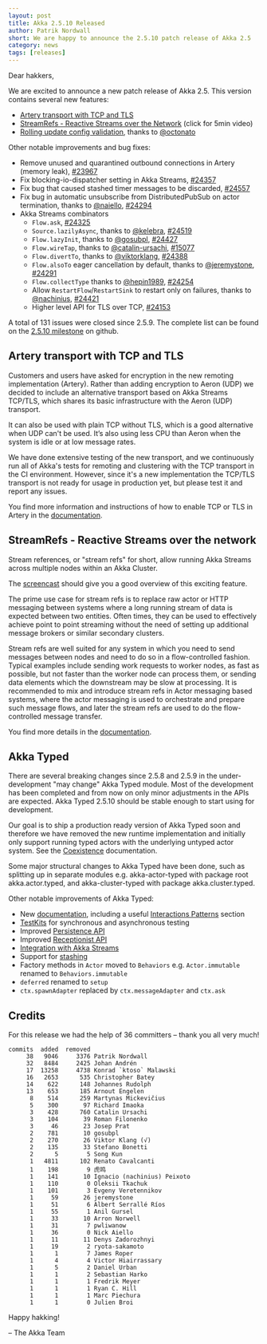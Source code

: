 ```yaml
---
layout: post
title: Akka 2.5.10 Released
author: Patrik Nordwall
short: We are happy to announce the 2.5.10 patch release of Akka 2.5
category: news
tags: [releases]
---
```


Dear hakkers,

We are excited to announce a new patch release of Akka 2.5. This version contains several new features:

* [Artery transport with TCP and TLS](https://doc.akka.io/docs/akka/current/remoting-artery.html)
* [StreamRefs - Reactive Streams over the Network](https://www.youtube.com/watch?v=WaAPNSyyAWc) (click for 5min video)
* [Rolling update config validation](https://doc.akka.io/docs/akka/current/cluster-usage.html#configuration-compatibility-check), thanks to [@octonato](https://github.com/octonato)

Other notable improvements and bug fixes:

* Remove unused and quarantined outbound connections in Artery (memory leak), [#23967](https://github.com/akka/akka/issues/23967)
* Fix blocking-io-dispatcher setting in Akka Streams, [#24357](https://github.com/akka/akka/issues/24357)
* Fix bug that caused stashed timer messages to be discarded, [#24557](https://github.com/akka/akka/issues/24557)
* Fix bug in automatic unsubscribe from DistributedPubSub on actor termination, thanks to [@naiello](https://github.com/naiello), [#24294](https://github.com/akka/akka/issues/24294)
* Akka Streams combinators
    * `Flow.ask`, [#24325](https://github.com/akka/akka/pull/24325)
    * `Source.lazilyAsync`, thanks to [@kelebra](https://github.com/kelebra), [#24519](https://github.com/akka/akka/issues/24519)
    * `Flow.lazyInit`, thanks to [@gosubpl](https://github.com/gosubpl), [#24427](https://github.com/akka/akka/issues/24427)
    * `Flow.wireTap`, thanks to [@catalin-ursachi](https://github.com/catalin-ursachi), [#15077](https://github.com/akka/akka/issues/15077) 
    * `Flow.divertTo`, thanks to [@viktorklang](https://github.com/viktorklang), [#24388](https://github.com/akka/akka/issues/24388)
    * `Flow.alsoTo` eager cancellation by default, thanks to [@jeremystone](https://github.com/jeremystone), [#24291](https://github.com/akka/akka/issues/24291)
    * `Flow.collectType` thanks to [@hepin1989](https://github.com/hepin1989), [#24254](https://github.com/akka/akka/issues/24254)
    * Allow `RestartFlow`/`RestartSink` to restart only on failures, thanks to [@nachinius](https://github.com/nachinius), [#24421](https://github.com/akka/akka/issues/24421)
    * Higher level API for TLS over TCP, [#24153](https://github.com/akka/akka/issues/24153)

A total of 131 issues were closed since 2.5.9. The complete list can be found on the [2.5.10 milestone](https://github.com/akka/akka/milestone/126?closed=1) on github.

## Artery transport with TCP and TLS

Customers and users have asked for encryption in the new remoting implementation (Artery). Rather than adding encryption to Aeron (UDP) we decided to include an alternative transport based on Akka Streams TCP/TLS, which shares its basic infrastructure with the Aeron (UDP) transport.

It can also be used with plain TCP without TLS, which is a good alternative when UDP can't be used. It’s also using less CPU than Aeron when the system is idle or at low message rates.

We have done extensive testing of the new transport, and we continuously run all of Akka's tests for remoting and clustering with the TCP transport in the CI environment. However, since it's a new implementation the TCP/TLS transport is not ready for usage in production yet, but please test it and report any issues.

You find more information and instructions of how to enable TCP or TLS in Artery in the [documentation](https://doc.akka.io/docs/akka/current/remoting-artery.html).

## StreamRefs - Reactive Streams over the network

Stream references, or "stream refs" for short, allow running Akka Streams across multiple nodes within an Akka Cluster.

The [screencast](https://www.youtube.com/watch?v=WaAPNSyyAWc) should give you a good overview of this exciting feature.

The prime use case for stream refs is to replace raw actor or HTTP messaging between systems where a long running stream of data is expected between two entities. Often times, they can be used to effectively achieve point to point streaming without the need of setting up additional message brokers or similar secondary clusters.

Stream refs are well suited for any system in which you need to send messages between nodes and need to do so in a flow-controlled fashion. Typical examples include sending work requests to worker nodes, as fast as possible, but not faster than the worker node can process them, or sending data elements which the downstream may be slow at processing. It is recommended to mix and introduce stream refs in Actor messaging based systems, where the actor messaging is used to orchestrate and prepare such message flows, and later the stream refs are used to do the flow-controlled message transfer.

You find more details in the [documentation](https://doc.akka.io/docs/akka/current/stream/stream-refs.html).

## Akka Typed

There are several breaking changes since 2.5.8 and 2.5.9 in the under-development "may change" Akka Typed module. Most of the development has been completed and from now on only minor adjustments in the APIs are expected. Akka Typed 2.5.10 should be stable enough to start using for development.

Our goal is to ship a production ready version of Akka Typed soon and therefore we have removed the new runtime implementation and initially only support running typed actors with the underlying untyped actor system. See the [Coexistence](https://doc.akka.io/docs/akka/current/typed/coexisting.html) documentation.

Some major structural changes to Akka Typed have been done, such as splitting up in separate modules e.g. akka-actor-typed with package root akka.actor.typed, and akka-cluster-typed with package akka.cluster.typed.

Other notable improvements of Akka Typed:

* New [documentation](https://doc.akka.io/docs/akka/current/typed/index.html), including a useful [Interactions Patterns](https://doc.akka.io/docs/akka/current/typed/interaction-patterns.html) section
* [TestKits](https://doc.akka.io/docs/akka/current/typed/testing.html) for synchronous and asynchronous testing
* Improved [Persistence API](https://doc.akka.io/docs/akka/current/typed/persistence.html)
* Improved [Receptionist API](https://doc.akka.io/docs/akka/current/typed/actor-discovery.html)
* [Integration with Akka Streams](https://doc.akka.io/docs/akka/current/stream/actor-interop.html)
* Support for [stashing](https://doc.akka.io/docs/akka/current/typed/stash.html)
* Factory methods in `Actor` moved to `Behaviors` e.g. `Actor.immutable` renamed to `Behaviors.immutable`
* `deferred` renamed to `setup`
* `ctx.spawnAdapter` replaced by `ctx.messageAdapter` and `ctx.ask`

## Credits

For this release we had the help of 36 committers – thank you all very much!

```
commits  added  removed
     38   9046     3376 Patrik Nordwall
     32   8484     2425 Johan Andrén
     17  13258     4738 Konrad `ktoso` Malawski
     16   2653      535 Christopher Batey
     14    622      148 Johannes Rudolph
     13    653      185 Arnout Engelen
      8    514      259 Martynas Mickevičius
      5    300       97 Richard Imaoka
      3    428      760 Catalin Ursachi
      3    104       39 Roman Filonenko
      3     46       23 Josep Prat
      2    781       10 gosubpl
      2    270       26 Viktor Klang (√)
      2    135       33 Stefano Bonetti
      2      5        5 Song Kun
      1   4811      102 Renato Cavalcanti
      1    198        9 虎鸣
      1    141       10 Ignacio (nachinius) Peixoto
      1    110        0 Oleksii Tkachuk
      1    101        3 Evgeny Veretennikov
      1     59       26 jeremystone
      1     51        6 Albert Serrallé Ríos
      1     55        1 Anil Gursel
      1     33       10 Arron Norwell
      1     31        7 pwliwanow
      1     36        0 Nick Aiello
      1     11       11 Denys Zadorozhnyi
      1     19        2 ryota-sakamoto
      1      1        7 James Roper
      1      4        4 Victor Hiairrassary
      1      5        2 Daniel Urban
      1      1        2 Sebastian Harko
      1      1        1 Fredrik Meyer
      1      1        1 Ryan C. Hill
      1      1        1 Marc Piechura
      1      1        0 Julien Broi
```
     

Happy hakking!

– The Akka Team
